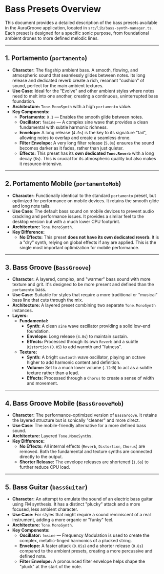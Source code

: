 # Bass Presets Overview

This document provides a detailed description of the bass presets available in the AuraGroove application, located in `src/lib/bass-synth-manager.ts`. Each preset is designed for a specific sonic purpose, from foundational ambient drones to more defined melodic lines.

---

## 1. Portamento (`portamento`)

*   **Character:** The flagship ambient bass. A smooth, flowing, and atmospheric sound that seamlessly glides between notes. Its long release and dedicated reverb create a rich, resonant "cushion" of sound, perfect for the main ambient textures.
*   **Use Case:** Ideal for the "Evolve" and other ambient styles where notes need to melt into one another, creating a continuous, uninterrupted bass foundation.
*   **Architecture:** `Tone.MonoSynth` with a high `portamento` value.
*   **Key Components:**
    *   **Portamento:** `0.1` — Enables the smooth glide between notes.
    *   **Oscillator:** `fmsine` — A complex sine wave that provides a clean fundamental with subtle harmonic richness.
    *   **Envelope:** A long release (`4.0s`) is the key to its signature "tail", allowing notes to overlap and create a seamless drone.
    *   **Filter Envelope:** A very long filter release (`5.0s`) ensures the sound becomes darker as it fades, rather than just quieter.
    *   **Effects:** This preset has its **own dedicated `Tone.Reverb`** with a long decay (`6s`). This is crucial for its atmospheric quality but also makes it resource-intensive.

---

## 2. Portamento Mobile (`portamentoMob`)

*   **Character:** Functionally identical to the standard `portamento` preset, but optimized for performance on mobile devices. It retains the smooth glide and long note tails.
*   **Use Case:** The default bass sound on mobile devices to prevent audio crackling and performance issues. It provides a similar feel to the desktop version but with a much lower CPU footprint.
*   **Architecture:** `Tone.MonoSynth`.
*   **Key Difference:**
    *   **No Effects:** This preset **does not have its own dedicated reverb**. It is a "dry" synth, relying on global effects if any are applied. This is the single most important optimization for mobile performance.

---

## 3. Bass Groove (`BassGroove`)

*   **Character:** A layered, complex, and "warmer" bass sound with more texture and grit. It's designed to be more present and defined than the `portamento` bass.
*   **Use Case:** Suitable for styles that require a more traditional or "musical" bass line that cuts through the mix.
*   **Architecture:** A layered preset combining two separate `Tone.MonoSynth` instances.
*   **Layers:**
    *   **Fundamental:**
        *   **Synth:** A clean `sine` wave oscillator providing a solid low-end foundation.
        *   **Envelope:** Long release (`4.0s`) to maintain sustain.
        *   **Effects:** Processed through its own `Reverb` and a subtle `Distortion` (`0.05`) to add warmth and "fatness".
    *   **Texture:**
        *   **Synth:** A bright `sawtooth` wave oscillator, playing an octave higher to add harmonic content and definition.
        *   **Volume:** Set to a much lower volume (`-12dB`) to act as a subtle texture rather than a lead.
        *   **Effects:** Processed through a `Chorus` to create a sense of width and movement.

---

## 4. Bass Groove Mobile (`BassGrooveMob`)

*   **Character:** The performance-optimized version of `BassGroove`. It retains the layered structure but is sonically "cleaner" and more direct.
*   **Use Case:** The mobile-friendly alternative for a more defined bass sound.
*   **Architecture:** Layered `Tone.MonoSynth`s.
*   **Key Difference:**
    *   **No Effects:** All internal effects (`Reverb`, `Distortion`, `Chorus`) are removed. Both the fundamental and texture synths are connected directly to the output.
    *   **Shorter Release:** The envelope releases are shortened (`1.6s`) to further reduce CPU load.

---

## 5. Bass Guitar (`bassGuitar`)

*   **Character:** An attempt to emulate the sound of an electric bass guitar using FM synthesis. It has a distinct "plucky" attack and a more focused, less ambient character.
*   **Use Case:** For styles that might require a sound reminiscent of a real instrument, adding a more organic or "funky" feel.
*   **Architecture:** `Tone.MonoSynth`.
*   **Key Components:**
    *   **Oscillator:** `fmsine` — Frequency Modulation is used to create the complex, metallic-tinged harmonics of a plucked string.
    *   **Envelope:** A faster attack (`0.05s`) and a shorter release (`0.8s`) compared to the ambient presets, creating a more percussive and defined note.
    *   **Filter Envelope:** A pronounced filter envelope helps shape the "pluck" at the start of the note.
